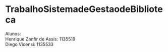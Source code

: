 # TrabalhoSistemadeGestaodeBiblioteca

Alunos: <br>
  Henrique Zanfir de Assis: 1135519 <br>
  Diego Vicensi: 1135533
